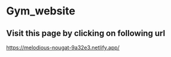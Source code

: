 # Gym_website
## Visit this page by clicking on following url
https://melodious-nougat-9a32e3.netlify.app/
